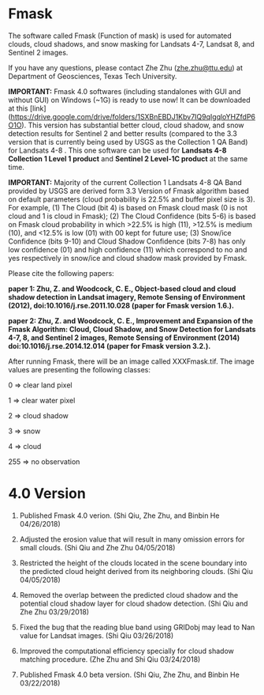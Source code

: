 # Fmask
The software called Fmask (Function of mask) is used for automated clouds, cloud shadows, and snow masking for Landsats 4-7, Landsat 8, and Sentinel 2 images.

If you have any questions, please contact Zhe Zhu (zhe.zhu@ttu.edu) at Department of Geosciences, Texas Tech University.

**IMPORTANT:** Fmask 4.0 softwares (including standalones with GUI and without GUI) on Windows (~1G) is ready to use now! It can be downloaded at this [link] (https://drive.google.com/drive/folders/1SXBnEBDJ1Kbv7IQ9qIgqloYHZfdP6O1O). This version has substantial better cloud, cloud shadow, and snow detection results for Sentinel 2 and better results (compared to the 3.3 version that is currently being used by USGS as the Collection 1 QA Band) for Landsats 4-8 . This one software can be used for **Landsats 4-8 Collection 1 Level 1 product** and **Sentinel 2 Level-1C product** at the same time.

**IMPORTANT:** Majority of the current Collection 1 Landsats 4-8 QA Band provided by USGS are derived form 3.3 Version of Fmask algorithm based on default parameters (cloud probability is 22.5% and buffer pixel size is 3). For example, (1) The Cloud (bit 4) is based on Fmask cloud mask (0 is not cloud and 1 is cloud in Fmask); (2) The Cloud Confidence (bits 5-6) is based on Fmask cloud probability in which >22.5% is high (11), >12.5% is medium (10), and <12.5% is low (01) with 00 kept for future use; (3) Snow/ice Confidence (bits 9-10) and Cloud Shadow Confidence (bits 7-8) has only low confidence (01) and high confidence (11) which correspond to no and yes respectively in snow/ice and cloud shadow mask provided by Fmask.

Please cite the following papers:

**paper 1: Zhu, Z. and Woodcock, C. E., Object-based cloud and cloud shadow detection in Landsat imagery, Remote Sensing of Environment (2012), doi:10.1016/j.rse.2011.10.028 (paper for Fmask version 1.6.).**

**paper 2: Zhu, Z. and Woodcock, C. E., Improvement and Expansion of the Fmask Algorithm: Cloud, Cloud Shadow, and Snow Detection for Landsats 4-7, 8, and Sentinel 2 images, Remote Sensing of Environment (2014) doi:10.1016/j.rse.2014.12.014 (paper for Fmask version 3.2.).**

After running Fmask, there will be an image called XXXFmask.tif. The image values are presenting the following classes:

0 => clear land pixel

1 => clear water pixel

2 => cloud shadow

3 => snow

4 => cloud

255 => no observation


# 4.0 Version

1) Published Fmask 4.0 verion. (Shi Qiu, Zhe Zhu, and Binbin He 04/26/2018)

2) Adjusted the erosion value that will result in many omission errors for small clouds.  (Shi Qiu and Zhe Zhu 04/05/2018)

3) Restricted the height of the clouds located in the scene boundary into the predicted cloud height derived from its neighboring clouds.  (Shi Qiu 04/05/2018)

4) Removed the overlap between the predicted cloud shadow and the potential cloud shadow layer for cloud shadow detection. (Shi Qiu and Zhe Zhu 03/29/2018)

5) Fixed the bug that the reading blue band using GRIDobj may lead to Nan value for Landsat images. (Shi Qiu 03/26/2018)

6) Improved the computational efficiency specially for cloud shadow matching procedure.  (Zhe Zhu and Shi Qiu 03/24/2018)

7) Published Fmask 4.0 beta version. (Shi Qiu, Zhe Zhu, and Binbin He 03/22/2018)
